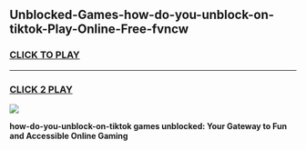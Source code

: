 
## Unblocked-Games-how-do-you-unblock-on-tiktok-Play-Online-Free-fvncw
<h3>
<a href="https://premium76.site?title=how-do-you-unblock-on-tiktok&ref=26A">CLICK TO PLAY</a></h3>
<hr>

<h3>
<a href="https://premium76.site?title=how-do-you-unblock-on-tiktok&ref=26A">CLICK 2 PLAY</a>
  
</h3>

<a href="https://premium76.site?title=how-do-you-unblock-on-tiktok&ref=26A"><img src="https://clearcache.store/games.png"></a>


**how-do-you-unblock-on-tiktok games unblocked: Your Gateway to Fun and Accessible Online Gaming**
